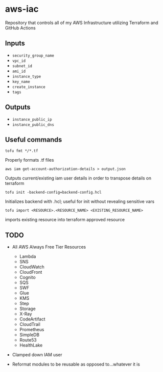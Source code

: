 # aws-iac

Repository that controls all of my AWS Infrastructure utilizing Terraform and GitHub Actions

## Inputs

- `security_group_name`
- `vpc_id`
- `subnet_id`
- `ami_id`
- `instance_type`
- `key_name`
- `create_instance`
- `tags`

## Outputs

- `instance_public_ip`
- `instance_public_dns`

## Useful commands

`tofu fmt */*.tf`

Properly formats .tf files

`aws iam get-account-authorization-details > output.json`

Outputs current/existing iam user details in order to transpose details on terraform

`tofu init -backend-config=backend-config.hcl`

Initializes backend with .hcl; useful for init without revealing sensitive vars

`tofu import <RESOURCE>.<RESOURCE_NAME> <EXISTING_RESOURCE_NAME>`

imports existing resource into terraform approved resource

## TODO

- All AWS Always Free Tier Resources
  - Lambda
  - SNS
  - CloudWatch
  - CloudFront
  - Cognito
  - SQS
  - SWF
  - Glue
  - KMS
  - Step
  - Storage
  - X-Ray
  - CodeArtifact
  - CloudTrail
  - Prometheus
  - SimpleDB
  - Route53
  - HealthLake
  

- Clamped down IAM user

- Reformat modules to be reusable as opposed to...whatever it is